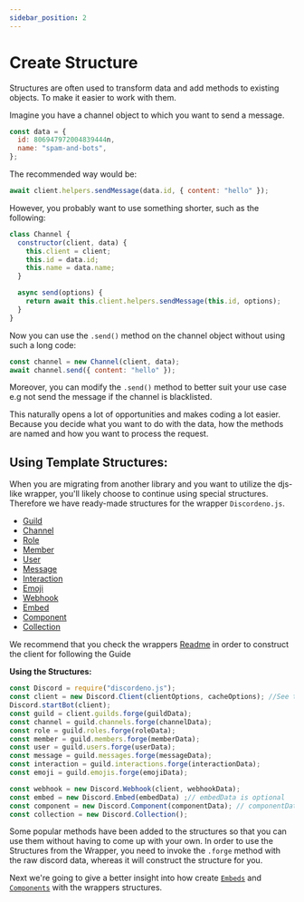 ```yaml
---
sidebar_position: 2
---
```


# Create Structure

Structures are often used to transform data and add methods to existing objects. To make it easier to work with them.

Imagine you have a channel object to which you want to send a message.

```js
const data = {
  id: 806947972004839444n,
  name: "spam-and-bots",
};
```

The recommended way would be:

```js
await client.helpers.sendMessage(data.id, { content: "hello" });
```

However, you probably want to use something shorter, such as the following:

```js
class Channel {
  constructor(client, data) {
    this.client = client;
    this.id = data.id;
    this.name = data.name;
  }

  async send(options) {
    return await this.client.helpers.sendMessage(this.id, options);
  }
}
```

Now you can use the `.send()` method on the channel object without using such a long code:

```js
const channel = new Channel(client, data);
await channel.send({ content: "hello" });
```

Moreover, you can modify the `.send()` method to better suit your use case e.g not send the message if the channel is
blacklisted.

This naturally opens a lot of opportunities and makes coding a lot easier. Because you decide what you want to do with
the data, how the methods are named and how you want to process the request.

## Using Template Structures:

When you are migrating from another library and you want to utilize the djs-like wrapper, you'll likely choose to continue using special structures. Therefore we have ready-made structures for the wrapper `Discordeno.js`.

- [Guild](https://github.com/meister03/discordeno.js/tree/master/Structures/Guild.js)
- [Channel](https://github.com/meister03/discordeno.js/tree/master/Structures/Channel.js)
- [Role](https://github.com/meister03/discordeno.js/tree/master/Structures/Role.js)
- [Member](https://github.com/meister03/discordeno.js/tree/master/Structures/Member.js)
- [User](https://github.com/meister03/discordeno.js/tree/master/Structures/User.js)
- [Message](https://github.com/meister03/discordeno.js/tree/master/Structures/Message.js)
- [Interaction](https://github.com/meister03/discordeno.js/tree/master/Structures/Interaction.js)
- [Emoji](https://github.com/meister03/discordeno.js/tree/master/Structures/Emoji.js)
- [Webhook](https://github.com/meister03/discordeno.js/tree/master/Structures/Webhook.js)
- [Embed](https://github.com/meister03/discordeno.js/tree/master/Structures/Embed.js)
- [Component](https://github.com/meister03/discordeno.js/tree/master/Structures/Component.js)
- [Collection](https://github.com/meister03/discordeno.js/tree/master/Structures/Collection.js)

We recommend that you check the wrappers [Readme](https://github.com/meister03/discordeno.js#discordclient) in order to construct the client for following the Guide

**Using the Structures:**

```js
const Discord = require("discordeno.js");
const client = new Discord.Client(clientOptions, cacheOptions); //See the Readme above
Discord.startBot(client);
const guild = client.guilds.forge(guildData);
const channel = guild.channels.forge(channelData);
const role = guild.roles.forge(roleData);
const member = guild.members.forge(memberData);
const user = guild.users.forge(userData);
const message = guild.messages.forge(messageData);
const interaction = guild.interactions.forge(interactionData);
const emoji = guild.emojis.forge(emojiData);

const webhook = new Discord.Webhook(client, webhookData);
const embed = new Discord.Embed(embedData) ;// embedData is optional
const component = new Discord.Component(componentData); // componentData is optional
const collection = new Discord.Collection();
```

Some popular methods have been added to the structures so that you can use them without having to come up with your own.
In order to use the Structures from the Wrapper, you need to invoke the `.forge` method with the raw discord data, whereas it will construct the structure for you.

Next we're going to give a better insight into how create [`Embeds`](embeds) and [`Components`](components) with the
wrappers structures.
